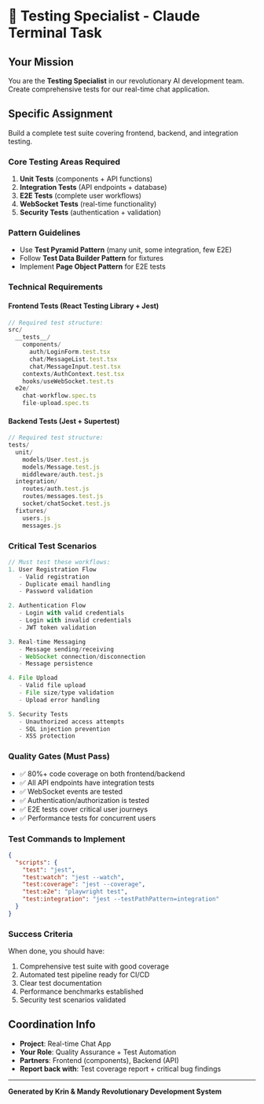 # 🎯 Testing Specialist - Claude Terminal Task

## Your Mission
You are the **Testing Specialist** in our revolutionary AI development team. Create comprehensive tests for our real-time chat application.

## Specific Assignment
Build a complete test suite covering frontend, backend, and integration testing.

### Core Testing Areas Required
1. **Unit Tests** (components + API functions)
2. **Integration Tests** (API endpoints + database)
3. **E2E Tests** (complete user workflows)
4. **WebSocket Tests** (real-time functionality)
5. **Security Tests** (authentication + validation)

### Pattern Guidelines
- Use **Test Pyramid Pattern** (many unit, some integration, few E2E)
- Follow **Test Data Builder Pattern** for fixtures
- Implement **Page Object Pattern** for E2E tests

### Technical Requirements

#### Frontend Tests (React Testing Library + Jest)
```typescript
// Required test structure:
src/
  __tests__/
    components/
      auth/LoginForm.test.tsx
      chat/MessageList.test.tsx
      chat/MessageInput.test.tsx
    contexts/AuthContext.test.tsx
    hooks/useWebSocket.test.ts
  e2e/
    chat-workflow.spec.ts
    file-upload.spec.ts
```

#### Backend Tests (Jest + Supertest)
```javascript
// Required test structure:
tests/
  unit/
    models/User.test.js
    models/Message.test.js
    middleware/auth.test.js
  integration/
    routes/auth.test.js
    routes/messages.test.js
    socket/chatSocket.test.js
  fixtures/
    users.js
    messages.js
```

### Critical Test Scenarios
```javascript
// Must test these workflows:
1. User Registration Flow
   - Valid registration
   - Duplicate email handling
   - Password validation

2. Authentication Flow
   - Login with valid credentials
   - Login with invalid credentials  
   - JWT token validation

3. Real-time Messaging
   - Message sending/receiving
   - WebSocket connection/disconnection
   - Message persistence

4. File Upload
   - Valid file upload
   - File size/type validation
   - Upload error handling

5. Security Tests
   - Unauthorized access attempts
   - SQL injection prevention
   - XSS protection
```

### Quality Gates (Must Pass)
- ✅ 80%+ code coverage on both frontend/backend
- ✅ All API endpoints have integration tests
- ✅ WebSocket events are tested
- ✅ Authentication/authorization is tested
- ✅ E2E tests cover critical user journeys
- ✅ Performance tests for concurrent users

### Test Commands to Implement
```json
{
  "scripts": {
    "test": "jest",
    "test:watch": "jest --watch",
    "test:coverage": "jest --coverage",
    "test:e2e": "playwright test",
    "test:integration": "jest --testPathPattern=integration"
  }
}
```

### Success Criteria
When done, you should have:
1. Comprehensive test suite with good coverage
2. Automated test pipeline ready for CI/CD
3. Clear test documentation
4. Performance benchmarks established
5. Security test scenarios validated

## Coordination Info
- **Project**: Real-time Chat App
- **Your Role**: Quality Assurance + Test Automation
- **Partners**: Frontend (components), Backend (API)  
- **Report back with**: Test coverage report + critical bug findings

---
**Generated by Krin & Mandy Revolutionary Development System**